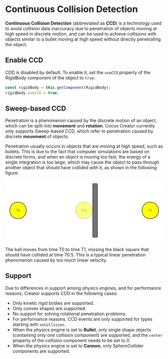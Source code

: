 # Continuous Collision Detection

**Continuous Collision Detection** (abbreviated as **CCD**) is a technology used to avoid collision data inaccuracy due to penetration of objects moving at high speed in discrete motion, and can be used to achieve collisions with objects similar to a bullet moving at high speed without directly penetrating the object.

## Enable CCD

CDD is disabled by default. To enable it, set the `useCCD` property of the RigidBody component of the object to `true`:

```ts
const rigidBody = this.getComponent(RigidBody);
rigidBody.useCCD = true;
```

## Sweep-based CCD

Penetration is a phenomenon caused by the discrete motion of an object, which can be split into **movement** and **rotation**. Cocos Creator currently only supports Sweep-based CCD, which refer to penetration caused by discrete **movement** of objects.

Penetration usually occurs in objects that are moving at high speed, such as bullets. This is due to the fact that computer simulations are based on discrete forms, and when an object is moving too fast, the energy of a single integration is too large, which may cause the object to pass through another object that should have collided with it, as shown in the following figure:

![physics-ccd](img/physics-ccd.jpg)

The ball moves from time T0 to time T1, missing the black square that should have collided at time T0.5. This is a typical linear penetration phenomenon caused by too much linear velocity.

## Support

Due to differences in support among physics engines, and for performance reasons, Creator supports CDD in the following cases:

- Only kinetic rigid bodies are supported.
- Only convex shapes are supported.
- No support for solving rotational penetration problems.
- For performance reasons, CCD events are only supported for types starting with `onCollision`.
- When the physics engine is set to **Bullet**, only single shape objects (containing only one collision component) are supported, and the `center` property of the collision component needs to be set to 0.
- When the physics engine is set to **Cannon**, only SphereCollider components are supported.
